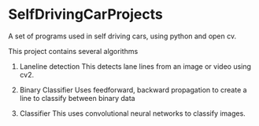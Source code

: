 # SelfDrivingCarProjects
A set of programs used in self driving cars, using python and open cv. 

This project contains several algorithms

1. Laneline detection
This detects lane lines from an image or video using cv2.

2. Binary Classifier
Uses feedforward, backward propagation to create a line to classify between binary data


3. Classifier
This uses convolutional neural networks to classify images.
